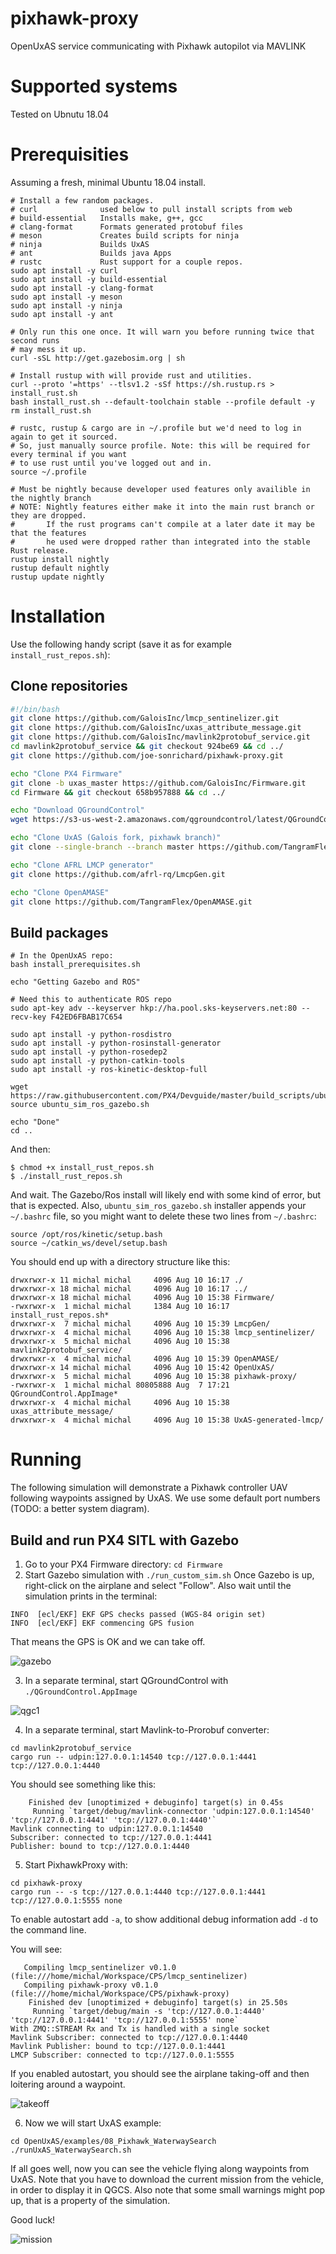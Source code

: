 # pixhawk-proxy
OpenUxAS service communicating with Pixhawk autopilot via MAVLINK

# Supported systems
Tested on Ubnutu 18.04

# Prerequisities

Assuming a fresh, minimal Ubuntu 18.04 install.

```
# Install a few random packages.
# curl              used below to pull install scripts from web
# build-essential   Installs make, g++, gcc
# clang-format      Formats generated protobuf files
# meson             Creates build scripts for ninja
# ninja             Builds UxAS
# ant               Builds java Apps
# rustc             Rust support for a couple repos.
sudo apt install -y curl
sudo apt install -y build-essential
sudo apt install -y clang-format
sudo apt install -y meson
sudo apt install -y ninja
sudo apt install -y ant

# Only run this one once. It will warn you before running twice that second runs
# may mess it up.
curl -sSL http://get.gazebosim.org | sh

# Install rustup with will provide rust and utilities.
curl --proto '=https' --tlsv1.2 -sSf https://sh.rustup.rs > install_rust.sh
bash install_rust.sh --default-toolchain stable --profile default -y
rm install_rust.sh

# rustc, rustup & cargo are in ~/.profile but we'd need to log in again to get it sourced.
# So, just manually source profile. Note: this will be required for every terminal if you want
# to use rust until you've logged out and in.
source ~/.profile

# Must be nightly because developer used features only availible in the nightly branch
# NOTE: Nightly features either make it into the main rust branch or they are dropped.
#       If the rust programs can't compile at a later date it may be that the features
#       he used were dropped rather than integrated into the stable Rust release.
rustup install nightly
rustup default nightly
rustup update nightly
```

# Installation

Use the following handy script (save it as for example `install_rust_repos.sh`):

## Clone repositories
```bash
#!/bin/bash
git clone https://github.com/GaloisInc/lmcp_sentinelizer.git
git clone https://github.com/GaloisInc/uxas_attribute_message.git
git clone https://github.com/GaloisInc/mavlink2protobuf_service.git
cd mavlink2protobuf_service && git checkout 924be69 && cd ../
git clone https://github.com/joe-sonrichard/pixhawk-proxy.git

echo "Clone PX4 Firmware"
git clone -b uxas_master https://github.com/GaloisInc/Firmware.git
cd Firmware && git checkout 658b957888 && cd ../

echo "Download QGroundControl"
wget https://s3-us-west-2.amazonaws.com/qgroundcontrol/latest/QGroundControl.AppImage && chmod +x ./QGroundControl.AppImage

echo "Clone UxAS (Galois fork, pixhawk branch)"
git clone --single-branch --branch master https://github.com/TangramFlex/OpenUxAS.git

echo "Clone AFRL LMCP generator"
git clone https://github.com/afrl-rq/LmcpGen.git

echo "Clone OpenAMASE"
git clone https://github.com/TangramFlex/OpenAMASE.git
```

## Build packages 

```
# In the OpenUxAS repo:
bash install_prerequisites.sh 

echo "Getting Gazebo and ROS"

# Need this to authenticate ROS repo
sudo apt-key adv --keyserver hkp://ha.pool.sks-keyservers.net:80 --recv-key F42ED6FBAB17C654

sudo apt install -y python-rosdistro
sudo apt install -y python-rosinstall-generator
sudo apt install -y python-rosedep2
sudo apt install -y python-catkin-tools
sudo apt install -y ros-kinetic-desktop-full

wget https://raw.githubusercontent.com/PX4/Devguide/master/build_scripts/ubuntu_sim_ros_gazebo.sh
source ubuntu_sim_ros_gazebo.sh

echo "Done"
cd ..
```

And then:
```
$ chmod +x install_rust_repos.sh
$ ./install_rust_repos.sh
```

And wait. The Gazebo/Ros install will likely end with some kind of error, but that is expected. Also, `ubuntu_sim_ros_gazebo.sh` installer appends your `~/.bashrc` file, so you might want to delete these two lines from `~/.bashrc`:
```
source /opt/ros/kinetic/setup.bash
source ~/catkin_ws/devel/setup.bash
```


You should end up with a directory structure like this:
```
drwxrwxr-x 11 michal michal     4096 Aug 10 16:17 ./
drwxrwxr-x 18 michal michal     4096 Aug 10 16:17 ../
drwxrwxr-x 18 michal michal     4096 Aug 10 15:38 Firmware/
-rwxrwxr-x  1 michal michal     1384 Aug 10 16:17 install_rust_repos.sh*
drwxrwxr-x  7 michal michal     4096 Aug 10 15:39 LmcpGen/
drwxrwxr-x  4 michal michal     4096 Aug 10 15:38 lmcp_sentinelizer/
drwxrwxr-x  5 michal michal     4096 Aug 10 15:38 mavlink2protobuf_service/
drwxrwxr-x  4 michal michal     4096 Aug 10 15:39 OpenAMASE/
drwxrwxr-x 14 michal michal     4096 Aug 10 15:42 OpenUxAS/
drwxrwxr-x  5 michal michal     4096 Aug 10 15:38 pixhawk-proxy/
-rwxrwxr-x  1 michal michal 80805888 Aug  7 17:21 QGroundControl.AppImage*
drwxrwxr-x  4 michal michal     4096 Aug 10 15:38 uxas_attribute_message/
drwxrwxr-x  4 michal michal     4096 Aug 10 15:38 UxAS-generated-lmcp/
```

# Running
The following simulation will demonstrate a Pixhawk controller UAV following waypoints assigned by UxAS. We use some default port numbers (TODO: a better system diagram).

## Build and run PX4 SITL with Gazebo
1. Go to your PX4 Firmware directory: `cd Firmware`
2. Start Gazebo simulation with `./run_custom_sim.sh`
Once Gazebo is up, right-click on the airplane and select "Follow". Also wait until the simulation prints in the terminal:

```
INFO  [ecl/EKF] EKF GPS checks passed (WGS-84 origin set)
INFO  [ecl/EKF] EKF commencing GPS fusion
```
That means the GPS is OK and we can take off.

![gazebo](data/gazebo.png)


3. In a separate terminal, start QGroundControl with `./QGroundControl.AppImage`

![qgc1](data/qgc1.png)

4. In a separate terminal, start Mavlink-to-Prorobuf converter: 

```
cd mavlink2protobuf_service
cargo run -- udpin:127.0.0.1:14540 tcp://127.0.0.1:4441 tcp://127.0.0.1:4440
```

You should see something like this:

```
    Finished dev [unoptimized + debuginfo] target(s) in 0.45s                                                                                              
     Running `target/debug/mavlink-connector 'udpin:127.0.0.1:14540' 'tcp://127.0.0.1:4441' 'tcp://127.0.0.1:4440'`
Mavlink connecting to udpin:127.0.0.1:14540
Subscriber: connected to tcp://127.0.0.1:4441
Publisher: bound to tcp://127.0.0.1:4440
```

5. Start PixhawkProxy with:

```
cd pixhawk-proxy
cargo run -- -s tcp://127.0.0.1:4440 tcp://127.0.0.1:4441 tcp://127.0.0.1:5555 none
```

To enable autostart add `-a`, to show additional debug information add `-d` to the command line.

You will see:

```
   Compiling lmcp_sentinelizer v0.1.0 (file:///home/michal/Workspace/CPS/lmcp_sentinelizer)                                                                
   Compiling pixhawk-proxy v0.1.0 (file:///home/michal/Workspace/CPS/pixhawk-proxy)                                                                        
    Finished dev [unoptimized + debuginfo] target(s) in 25.50s                                                                                             
     Running `target/debug/main -s 'tcp://127.0.0.1:4440' 'tcp://127.0.0.1:4441' 'tcp://127.0.0.1:5555' none`
With ZMQ::STREAM Rx and Tx is handled with a single socket
Mavlink Subscriber: connected to tcp://127.0.0.1:4440
Mavlink Publisher: bound to tcp://127.0.0.1:4441
LMCP Subscriber: connected to tcp://127.0.0.1:5555
```

If you enabled autostart, you should see the airplane taking-off and then loitering around a waypoint.

![takeoff](data/takeoff.png)

6. Now we will start UxAS example:
```
cd OpenUxAS/examples/08_Pixhawk_WaterwaySearch
./runUxAS_WaterwaySearch.sh
```

If all goes well, now you can see the vehicle flying along waypoints from UxAS. Note that you have to download the current mission from the vehicle, in order to display it in QGCS. Also note that some small warnings might pop up, that is a property of the simulation.

Good luck!

![mission](data/mission.png)
